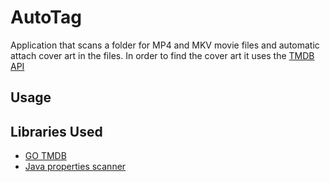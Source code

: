 # AutoTag

Application that scans a folder for MP4 and MKV movie files and automatic attach cover art in the files.
In order to find the cover art it uses the [TMDB API](https://developers.themoviedb.org/3/getting-started/introduction)

## Usage

## Libraries Used

-   [GO TMDB](https://github.com/ryanbradynd05/go-tmdb)
-   [Java properties scanner](https://github.com/magiconair/properties)
